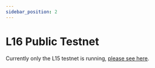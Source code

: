 ```yaml
---
sidebar_position: 2
---
```


# L16 Public Testnet

Currently only the L15 testnet is running, [please see here](l15-testnet.md).
